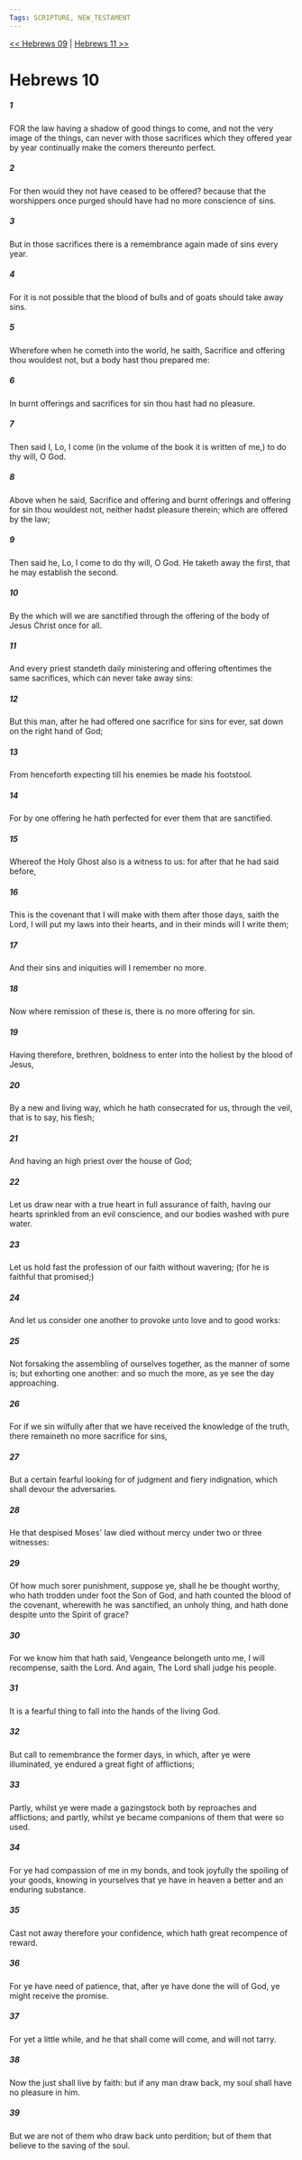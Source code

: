 ```yaml
---
Tags: SCRIPTURE, NEW_TESTAMENT
---
```


[<< Hebrews 09](NEW_TESTAMENT/19_Hebrews/Hebrews_09.md) | [Hebrews 11 >>](NEW_TESTAMENT/19_Hebrews/Hebrews_11.md)

# Hebrews 10

##### 1
 FOR the law having a shadow of good things to come, and not the very image of the things, can never with those sacrifices which they offered year by year continually make the comers thereunto perfect.
##### 2
 For then would they not have ceased to be offered? because that the worshippers once purged should have had no more conscience of sins.
##### 3
 But in those sacrifices there is a remembrance again made of sins every year.
##### 4
 For it is not possible that the blood of bulls and of goats should take away sins.
##### 5
 Wherefore when he cometh into the world, he saith, Sacrifice and offering thou wouldest not, but a body hast thou prepared me:
##### 6
 In burnt offerings and sacrifices for sin thou hast had no pleasure.
##### 7
 Then said I, Lo, I come (in the volume of the book it is written of me,) to do thy will, O God.
##### 8
 Above when he said, Sacrifice and offering and burnt offerings and offering for sin thou wouldest not, neither hadst pleasure therein; which are offered by the law;
##### 9
 Then said he, Lo, I come to do thy will, O God. He taketh away the first, that he may establish the second.
##### 10
 By the which will we are sanctified through the offering of the body of Jesus Christ once for all.
##### 11
 And every priest standeth daily ministering and offering oftentimes the same sacrifices, which can never take away sins:
##### 12
 But this man, after he had offered one sacrifice for sins for ever, sat down on the right hand of God;
##### 13
 From henceforth expecting till his enemies be made his footstool.
##### 14
 For by one offering he hath perfected for ever them that are sanctified.
##### 15
 Whereof the Holy Ghost also is a witness to us: for after that he had said before,
##### 16
 This is the covenant that I will make with them after those days, saith the Lord, I will put my laws into their hearts, and in their minds will I write them;
##### 17
 And their sins and iniquities will I remember no more.
##### 18
 Now where remission of these is, there is no more offering for sin.
##### 19
 Having therefore, brethren, boldness to enter into the holiest by the blood of Jesus,
##### 20
 By a new and living way, which he hath consecrated for us, through the veil, that is to say, his flesh;
##### 21
 And having an high priest over the house of God;
##### 22
 Let us draw near with a true heart in full assurance of faith, having our hearts sprinkled from an evil conscience, and our bodies washed with pure water.
##### 23
 Let us hold fast the profession of our faith without wavering; (for he is faithful that promised;)
##### 24
 And let us consider one another to provoke unto love and to good works:
##### 25
 Not forsaking the assembling of ourselves together, as the manner of some is; but exhorting one another: and so much the more, as ye see the day approaching.
##### 26
 For if we sin wilfully after that we have received the knowledge of the truth, there remaineth no more sacrifice for sins,
##### 27
 But a certain fearful looking for of judgment and fiery indignation, which shall devour the adversaries.
##### 28
 He that despised Moses' law died without mercy under two or three witnesses:
##### 29
 Of how much sorer punishment, suppose ye, shall he be thought worthy, who hath trodden under foot the Son of God, and hath counted the blood of the covenant, wherewith he was sanctified, an unholy thing, and hath done despite unto the Spirit of grace?
##### 30
 For we know him that hath said, Vengeance belongeth unto me, I will recompense, saith the Lord. And again, The Lord shall judge his people.
##### 31
 It is a fearful thing to fall into the hands of the living God.
##### 32
 But call to remembrance the former days, in which, after ye were illuminated, ye endured a great fight of afflictions;
##### 33
 Partly, whilst ye were made a gazingstock both by reproaches and afflictions; and partly, whilst ye became companions of them that were so used.
##### 34
 For ye had compassion of me in my bonds, and took joyfully the spoiling of your goods, knowing in yourselves that ye have in heaven a better and an enduring substance.
##### 35
 Cast not away therefore your confidence, which hath great recompence of reward.
##### 36
 For ye have need of patience, that, after ye have done the will of God, ye might receive the promise.
##### 37
 For yet a little while, and he that shall come will come, and will not tarry.
##### 38
 Now the just shall live by faith: but if any man draw back, my soul shall have no pleasure in him.
##### 39
 But we are not of them who draw back unto perdition; but of them that believe to the saving of the soul.
